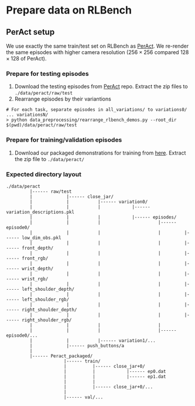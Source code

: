 # Prepare data on RLBench

## PerAct setup

We use exactly the same train/test set on RLBench as [PerAct](https://github.com/peract/peract).  We re-render the same episodes with higher camera resolution ($256 \times 256$ compared $128 \times 128$ of PerAct).

### Prepare for testing episodes

1. Download the testing episodes from [PerAct](https://github.com/peract/peract?tab=readme-ov-file#pre-generated-datasets) repo.  Extract the zip files to `./data/peract/raw/test`
2. Rearrange episodes by their variantions
```
# For each task, separate episodes in all_variations/ to variations0/ ... variationsN/
> python data_preprocessing/rearrange_rlbench_demos.py --root_dir $(pwd)/data/peract/raw/test
```


### Prepare for training/validation episodes

1. Download our packaged demonstrations for training from [here](https://huggingface.co/katefgroup/3d_diffuser_actor/blob/main/Peract_packaged.zip).  Extract the zip file to `./data/peract/`


### Expected directory layout
```
./data/peract
         |------ raw/test
         |             |------ close_jar/
         |             |           |------ variation0/
         |             |           |            |------ variation_descriptions.pkl
         |             |           |            |------ episodes/
         |             |           |                      |------ episode0/
         |             |           |                      |         |------ low_dim_obs.pkl
         |             |           |                      |         |------ front_depth/
         |             |           |                      |         |------ front_rgb/
         |             |           |                      |         |------ wrist_depth/
         |             |           |                      |         |------ wrist_rgb/
         |             |           |                      |         |------ left_shoulder_depth/
         |             |           |                      |         |------ left_shoulder_rgb/
         |             |           |                      |         |------ right_shoulder_depth/
         |             |           |                      |         |------ right_shoulder_rgb/
         |             |           |                      |
         |             |           |                      |------ episode0/...
         |             |           |------ variation1/...
         |             |------ push_buttons/a
         |
         |------ Peract_packaged/
                      |------ train/
                      |          |------ close_jar+0/
                      |          |            |------ ep0.dat
                      |          |            |------ ep1.dat
                      |          |
                      |          |------ close_jar+0/...
                      |
                      |------ val/...
```
